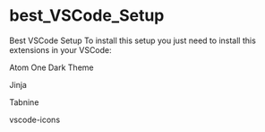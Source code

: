 # best_VSCode_Setup
Best VSCode Setup
To install this setup you just need to install this extensions in your VSCode:

Atom One Dark Theme

Jinja

Tabnine

vscode-icons
